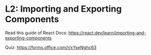 # L2: Importing and Exporting Components

Read this guide of React Docs: https://react.dev/learn/importing-and-exporting-components

Quiz: https://forms.office.com/r/xYseNghc63
